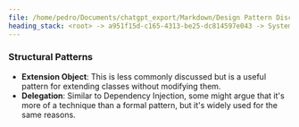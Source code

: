 ```yaml
---
file: /home/pedro/Documents/chatgpt_export/Markdown/Design Pattern Discussion.md
heading_stack: <root> -> a951f15d-c165-4313-be25-dc814597e043 -> System -> 03985b6c-29ae-41b6-92e5-e42d445643dd -> System -> aaa24614-b737-4538-9e3c-c9866b7ef27a -> User -> b7a138d2-d995-484d-a7ba-5203e4b28814 -> Assistant -> Creational Patterns -> Structural Patterns
---
```

### Structural Patterns
- **Extension Object**: This is less commonly discussed but is a useful pattern for extending classes without modifying them.
- **Delegation**: Similar to Dependency Injection, some might argue that it's more of a technique than a formal pattern, but it's widely used for the same reasons.

